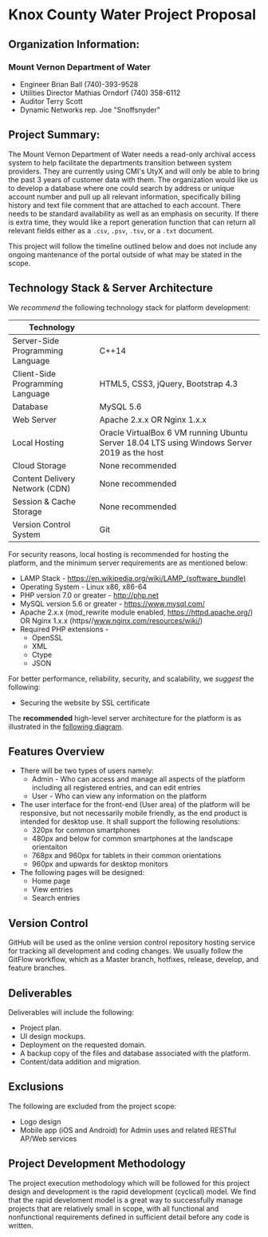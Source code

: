 # Knox County Water Project Proposal

## Organization Information:
### Mount Vernon Department of Water
- Engineer Brian Ball (740)-393-9528
- Utilities Director Mathias Orndorf (740) 358-6112
- Auditor Terry Scott
- Dynamic Networks rep. Joe "Snoffsnyder"

## Project Summary:
The Mount Vernon Department of Water needs a read-only archival access system to help facilitate the departments transition between system providers. They are currently using CMI's UtyX and will only be able to bring the past 3 years of customer data with them. The organization would like us to develop a database where one could search by address or unique account number and pull up all relevant information, specifically billing history and text file comment that are attached to each account. There needs to be standard availability as well as an emphasis on security. If there is extra time, they would like a report generation function that can return all relevant fields either as a `.csv`, `.psv`, `.tsv`, or a `.txt` document.

This project will follow the timeline outlined below and does not include any ongoing mantenance of the portal outside of what may be stated in the scope.

## Technology Stack & Server Architecture
We *recommend* the following technology stack for platform development:

| Technology                       |                                                                                              |
|----------------------------------|----------------------------------------------------------------------------------------------|
| Server-Side Programming Language | C++14                                                                                        |
| Client-Side Programming Language | HTML5, CSS3, jQuery, Bootstrap 4.3                                                           |
| Database                         | MySQL 5.6                                                                                    |
| Web Server                       | Apache 2.x.x OR Nginx 1.x.x                                                                  |
| Local Hosting                    | Oracle VirtualBox 6 VM running Ubuntu Server 18.04 LTS using Windows Server 2019 as the host |
| Cloud Storage                    | None recommended                                                                             |
| Content Delivery Network (CDN)   | None recommended                                                                             |
| Session & Cache Storage          | None recommended                                                                             |
| Version Control System           | Git                                                                                          |

For security reasons, local hosting is recommended for hosting the platform, and the minimum server requirements are as mentioned below:

- LAMP Stack - https://en.wikipedia.org/wiki/LAMP_(software_bundle)
- Operating System - Linux x86, x86-64
- PHP version 7.0 or greater - http://php.net
- MySQL version 5.6 or greater - https://www.mysql.com/
- Apache 2.x.x (mod_rewrite module enabled, https://httpd.apache.org/) OR Nginx 1.x.x (https//www.nginx.com/resources/wiki/)
- Required PHP extensions -
  + OpenSSL
  + XML
  + Ctype
  + JSON

For better performance, reliability, security, and scalability, we *suggest* the following:
- Securing the website by SSL certificate

The **recommended** high-level server architecture for the platform is as illustrated in the [following diagram](https://www.lucidchart.com/documents/view/078e9382-fdee-4b86-94dc-ece34b0e72c3 "View LucidChart Diagram").

## Features Overview
- There will be two types of users namely:
  + Admin - Who can access and manage all aspects of the platform including all registered entries, and can edit entries
  + User - Who can view any information on the platform
- The user interface for the front-end (User area) of the platform will be responsive, but not necessarily mobile friendly, as the end product is intended for desktop use. It shall support the following resolutions:
  + 320px for common smartphones
  + 480px and below for common smartphones at the landscape orientaiton
  + 768px and 960px for tablets in their common orientations
  + 960px and upwards for desktop monitors
- The following pages will be designed:
  + Home page
  + View entries
  + Search entries

## Version Control
GitHub will be used as the online version control repository hosting service for tracking all development and coding changes. We usually follow the GitFlow workflow, which as a Master branch, hotfixes, release, develop, and feature branches.

## Deliverables
Deliverables will include the following:
- Project plan.
- UI design mockups.
- Deployment on the requested domain.
- A backup copy of the files and database associated with the platform.
- Content/data addition and migration.

## Exclusions
The following are excluded from the project scope:
- Logo design
- Mobile app (iOS and Android) for Admin uses and related RESTful AP/Web services

## Project Development Methodology
The project execution methodology which will be followed for this project design and development is the rapid development (cyclical) model. We find that the rapid develoment model is a great way to successfully manage projects that are relatively small in scope, with all functional and nonfunctional requirements defined in sufficient detail before any code is written.


